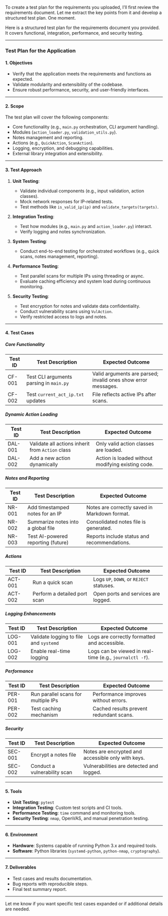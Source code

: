 To create a test plan for the requirements you uploaded, I'll first review the requirements document. Let me extract the key points from it and develop a structured test plan. One moment.

Here is a structured test plan for the requirements document you provided. It covers functional, integration, performance, and security testing.

---

### **Test Plan for the Application**

#### **1. Objectives**
- Verify that the application meets the requirements and functions as expected.
- Validate modularity and extensibility of the codebase.
- Ensure robust performance, security, and user-friendly interfaces.

---

#### **2. Scope**
The test plan will cover the following components:
- Core functionality (e.g., `main.py` orchestration, CLI argument handling).
- Modules (`action_loader.py`, `validation_utils.py`).
- Notes management and reporting.
- Actions (e.g., `QuickAction`, `ScanAction`).
- Logging, encryption, and debugging capabilities.
- External library integration and extensibility.

---

#### **3. Test Approach**

1. **Unit Testing**:
   - Validate individual components (e.g., input validation, action classes).
   - Mock network responses for IP-related tests.
   - Test methods like `is_valid_ip(ip)` and `validate_targets(targets)`.

2. **Integration Testing**:
   - Test how modules (e.g., `main.py` and `action_loader.py`) interact.
   - Verify logging and notes synchronization.

3. **System Testing**:
   - Conduct end-to-end testing for orchestrated workflows (e.g., quick scans, notes management, reporting).

4. **Performance Testing**:
   - Test parallel scans for multiple IPs using threading or async.
   - Evaluate caching efficiency and system load during continuous monitoring.

5. **Security Testing**:
   - Test encryption for notes and validate data confidentiality.
   - Conduct vulnerability scans using `VulAction`.
   - Verify restricted access to logs and notes.

---

#### **4. Test Cases**

##### **Core Functionality**
| Test ID | Test Description | Expected Outcome |
|---------|------------------|------------------|
| CF-001  | Test CLI arguments parsing in `main.py` | Valid arguments are parsed; invalid ones show error messages. |
| CF-002  | Test `current_act_ip.txt` updates | File reflects active IPs after scans. |

##### **Dynamic Action Loading**
| Test ID | Test Description | Expected Outcome |
|---------|------------------|------------------|
| DAL-001 | Validate all actions inherit from `Action` class | Only valid action classes are loaded. |
| DAL-002 | Add a new action dynamically | Action is loaded without modifying existing code. |

##### **Notes and Reporting**
| Test ID | Test Description | Expected Outcome |
|---------|------------------|------------------|
| NR-001  | Add timestamped notes for an IP | Notes are correctly saved in Markdown format. |
| NR-002  | Summarize notes into a global file | Consolidated notes file is generated. |
| NR-003  | Test AI-powered reporting (future) | Reports include status and recommendations. |

##### **Actions**
| Test ID | Test Description | Expected Outcome |
|---------|------------------|------------------|
| ACT-001 | Run a quick scan | Logs `UP`, `DOWN`, or `REJECT` statuses. |
| ACT-002 | Perform a detailed port scan | Open ports and services are logged. |

##### **Logging Enhancements**
| Test ID | Test Description | Expected Outcome |
|---------|------------------|------------------|
| LOG-001 | Validate logging to file and `systemd` | Logs are correctly formatted and accessible. |
| LOG-002 | Enable real-time logging | Logs can be viewed in real-time (e.g., `journalctl -f`). |

##### **Performance**
| Test ID | Test Description | Expected Outcome |
|---------|------------------|------------------|
| PER-001 | Run parallel scans for multiple IPs | Performance improves without errors. |
| PER-002 | Test caching mechanism | Cached results prevent redundant scans. |

##### **Security**
| Test ID | Test Description | Expected Outcome |
|---------|------------------|------------------|
| SEC-001 | Encrypt a notes file | Notes are encrypted and accessible only with keys. |
| SEC-002 | Conduct a vulnerability scan | Vulnerabilities are detected and logged. |

---

#### **5. Tools**
- **Unit Testing**: `pytest`
- **Integration Testing**: Custom test scripts and CI tools.
- **Performance Testing**: `time` command and monitoring tools.
- **Security Testing**: `nmap`, OpenVAS, and manual penetration testing.

---

#### **6. Environment**
- **Hardware**: Systems capable of running Python 3.x and required tools.
- **Software**: Python libraries (`systemd-python`, `python-nmap`, `cryptography`).

---

#### **7. Deliverables**
- Test cases and results documentation.
- Bug reports with reproducible steps.
- Final test summary report.

---

Let me know if you want specific test cases expanded or if additional details are needed.